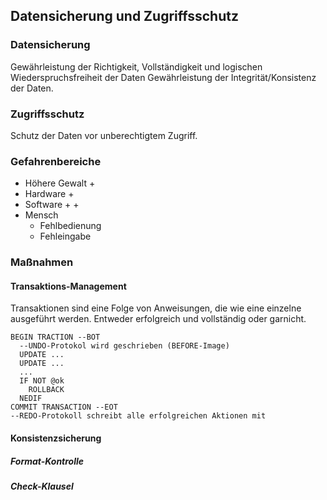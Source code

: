 ## Datensicherung und Zugriffsschutz

### Datensicherung

Gewährleistung der Richtigkeit, Vollständigkeit und logischen Wiederspruchsfreiheit der Daten
Gewährleistung der Integrität/Konsistenz der Daten.

### Zugriffsschutz

Schutz der Daten vor unberechtigtem Zugriff.

### Gefahrenbereiche

* Höhere Gewalt
  + 
* Hardware
  + 
* Software
  + 
  + 
* Mensch
  + Fehlbedienung
  + Fehleingabe

### Maßnahmen

#### Transaktions-Management

Transaktionen sind eine Folge von Anweisungen, die wie eine einzelne ausgeführt werden.
Entweder erfolgreich und vollständig oder garnicht.

    BEGIN TRACTION --BOT
      --UNDO-Protokol wird geschrieben (BEFORE-Image)
      UPDATE ...
      UPDATE ...
      ...
      IF NOT @ok
        ROLLBACK
      NEDIF
    COMMIT TRANSACTION --EOT
    --REDO-Protokoll schreibt alle erfolgreichen Aktionen mit

#### Konsistenzsicherung

##### Format-Kontrolle

##### Check-Klausel


